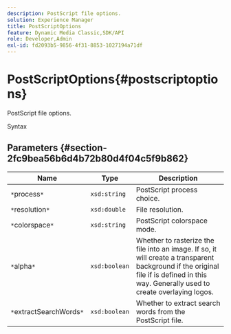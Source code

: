 ```yaml
---
description: PostScript file options.
solution: Experience Manager
title: PostScriptOptions
feature: Dynamic Media Classic,SDK/API
role: Developer,Admin
exl-id: fd2093b5-9856-4f31-8853-1027194a71df
---
```

# PostScriptOptions{#postscriptoptions}

PostScript file options.

 Syntax 

## Parameters {#section-2fc9bea56b6d4b72b80d4f04c5f9b862}

|  Name  | Type  | Description  |
|---|---|---|
|  `*`process`*`  | `xsd:string`  | PostScript process choice.  |
|  `*`resolution`*`  | `xsd:double`  | File resolution.  |
|  `*`colorspace`*`  | `xsd:string`  | PostScript colorspace mode.  |
|  `*`alpha`*`  | `xsd:boolean`  | Whether to rasterize the file into an image. If so, it will create a transparent background if the original file if is defined in this way. Generally used to create overlaying logos.  |
|  `*`extractSearchWords`*`  | `xsd:boolean`  | Whether to extract search words from the PostScript file.  |

